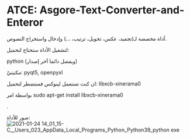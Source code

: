 # ATCE: Asgore-Text-Converter-and-Enteror
أداة مخصصة لـ(تجميد، عكس، تحويل، ترتيب، ...) وإدخال واستخراج النصوص.


لتشغيل الأداة ستحتاج لتحميل:

python (ويفضل دائما آخر إصدار)

مكتبتيّ: pyqt5, openpyxl

ان كنت تستعمل لينوكس فستضطر لتحميل: libxcb-xinerama0

بواسطة امر  sudo apt-get install libxcb-xinerama0

.

صور للأداة:
![2021-01-24 14_01_15-C__Users_023_AppData_Local_Programs_Python_Python39_python exe](https://user-images.githubusercontent.com/52295461/105629611-b01abd80-5e4c-11eb-860b-0244bddf54e5.png)
